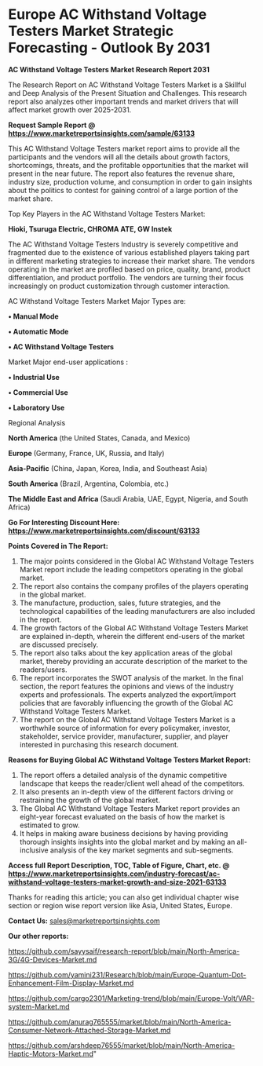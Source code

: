 # Europe AC Withstand Voltage Testers Market Strategic Forecasting - Outlook By 2031

<strong>AC Withstand Voltage Testers Market Research Report 2031</strong>

The Research Report on AC Withstand Voltage Testers Market is a Skillful and Deep Analysis of the Present Situation and Challenges. This research report also analyzes other important trends and market drivers that will affect market growth over 2025-2031.

<strong>Request Sample Report @ <a href=https://www.marketreportsinsights.com/sample/63133>https://www.marketreportsinsights.com/sample/63133</a></strong>

This AC Withstand Voltage Testers market report aims to provide all the participants and the vendors will all the details about growth factors, shortcomings, threats, and the profitable opportunities that the market will present in the near future. The report also features the revenue share, industry size, production volume, and consumption in order to gain insights about the politics to contest for gaining control of a large portion of the market share.

Top Key Players in the AC Withstand Voltage Testers Market:

<strong>Hioki, Tsuruga Electric, CHROMA ATE, GW Instek</strong>

The AC Withstand Voltage Testers Industry is severely competitive and fragmented due to the existence of various established players taking part in different marketing strategies to increase their market share. The vendors operating in the market are profiled based on price, quality, brand, product differentiation, and product portfolio. The vendors are turning their focus increasingly on product customization through customer interaction.

AC Withstand Voltage Testers Market Major Types are:

<strong>• Manual Mode

• Automatic Mode

• AC Withstand Voltage Testers</strong>

Market Major end-user applications :

<strong>• Industrial Use

• Commercial Use

• Laboratory Use</strong>

Regional Analysis

</u><strong><b>North America</b></strong> (the United States, Canada, and Mexico)

<strong><b>Europe </b></strong>(Germany, France, UK, Russia, and Italy)

<strong><b>Asia-Pacific</b></strong> (China, Japan, Korea, India, and Southeast Asia)

<strong><b>South America</b></strong> (Brazil, Argentina, Colombia, etc.)

<strong><b>The Middle East and Africa</b></strong> (Saudi Arabia, UAE, Egypt, Nigeria, and South Africa)

<strong>Go For Interesting Discount Here: <a href=https://www.marketreportsinsights.com/discount/63133>https://www.marketreportsinsights.com/discount/63133</a></strong>

<strong>Points Covered in The Report:</strong>
<ol>
  <li>The major points considered in the Global AC Withstand Voltage Testers Market report include the leading competitors operating in the global market.</li>
  <li>The report also contains the company profiles of the players operating in the global market.</li>
  <li>The manufacture, production, sales, future strategies, and the technological capabilities of the leading manufacturers are also included in the report.</li>
  <li>The growth factors of the Global AC Withstand Voltage Testers Market are explained in-depth, wherein the different end-users of the market are discussed precisely.</li>
  <li>The report also talks about the key application areas of the global market, thereby providing an accurate description of the market to the readers/users.</li>
  <li>The report incorporates the SWOT analysis of the market. In the final section, the report features the opinions and views of the industry experts and professionals. The experts analyzed the export/import policies that are favorably influencing the growth of the Global AC Withstand Voltage Testers Market.</li>
  <li>The report on the Global AC Withstand Voltage Testers Market is a worthwhile source of information for every policymaker, investor, stakeholder, service provider, manufacturer, supplier, and player interested in purchasing this research document.</li>
</ol>
<strong>Reasons for Buying Global AC Withstand Voltage Testers Market Report:</strong>

<ol>
  <li>The report offers a detailed analysis of the dynamic competitive landscape that keeps the reader/client well ahead of the competitors.</li>
  <li>It also presents an in-depth view of the different factors driving or restraining the growth of the global market.</li>
  <li>The Global AC Withstand Voltage Testers Market report provides an eight-year forecast evaluated on the basis of how the market is estimated to grow.</li>
  <li>It helps in making aware business decisions by having providing thorough insights insights into the global market and by making an all-inclusive analysis of the key market segments and sub-segments.</li>
</ol>
<strong>Access full Report Description, TOC, Table of Figure, Chart, etc. @ <a href=https://www.marketreportsinsights.com/industry-forecast/ac-withstand-voltage-testers-market-growth-and-size-2021-63133>https://www.marketreportsinsights.com/industry-forecast/ac-withstand-voltage-testers-market-growth-and-size-2021-63133</a></strong>


Thanks for reading this article; you can also get individual chapter wise section or region wise report version like Asia, United States, Europe.

<strong>Contact Us:</strong>
sales@marketreportsinsights.com

<strong>Our other reports:</strong>

<a href=https://github.com/sayysaif/research-report/blob/main/North-America-3G/4G-Devices-Market.md>https://github.com/sayysaif/research-report/blob/main/North-America-3G/4G-Devices-Market.md</a>

<a href=https://github.com/yamini231/Research/blob/main/Europe-Quantum-Dot-Enhancement-Film-Display-Market.md>https://github.com/yamini231/Research/blob/main/Europe-Quantum-Dot-Enhancement-Film-Display-Market.md</a>

<a href=https://github.com/cargo2301/Marketing-trend/blob/main/Europe-Volt/VAR-system-Market.md>https://github.com/cargo2301/Marketing-trend/blob/main/Europe-Volt/VAR-system-Market.md</a>

<a href=https://github.com/anurag765555/market/blob/main/North-America-Consumer-Network-Attached-Storage-Market.md>https://github.com/anurag765555/market/blob/main/North-America-Consumer-Network-Attached-Storage-Market.md</a>

<a href=https://github.com/arshdeep76555/market/blob/main/North-America-Haptic-Motors-Market.md>https://github.com/arshdeep76555/market/blob/main/North-America-Haptic-Motors-Market.md</a>"
